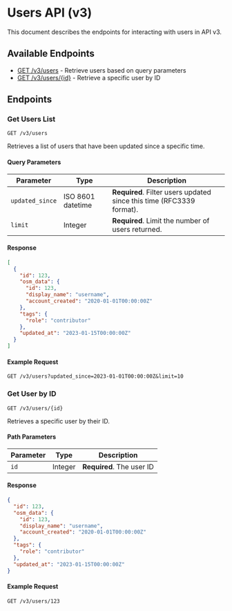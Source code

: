 # Users API (v3)

This document describes the endpoints for interacting with users in API v3.

## Available Endpoints

- [GET /v3/users](#get-users) - Retrieve users based on query parameters
- [GET /v3/users/{id}](#get-user-by-id) - Retrieve a specific user by ID

## Endpoints

### Get Users List

```
GET /v3/users
```

Retrieves a list of users that have been updated since a specific time.

#### Query Parameters

| Parameter | Type | Description |
|-----------|------|-------------|
| `updated_since` | ISO 8601 datetime | **Required**. Filter users updated since this time (RFC3339 format). |
| `limit` | Integer | **Required**. Limit the number of users returned. |

#### Response

```json
[
  {
    "id": 123,
    "osm_data": {
      "id": 123,
      "display_name": "username",
      "account_created": "2020-01-01T00:00:00Z"
    },
    "tags": {
      "role": "contributor"
    },
    "updated_at": "2023-01-15T00:00:00Z"
  }
]
```

#### Example Request

```
GET /v3/users?updated_since=2023-01-01T00:00:00Z&limit=10
```

### Get User by ID

```
GET /v3/users/{id}
```

Retrieves a specific user by their ID.

#### Path Parameters

| Parameter | Type | Description |
|-----------|------|-------------|
| `id` | Integer | **Required**. The user ID |

#### Response

```json
{
  "id": 123,
  "osm_data": {
    "id": 123,
    "display_name": "username",
    "account_created": "2020-01-01T00:00:00Z"
  },
  "tags": {
    "role": "contributor"
  },
  "updated_at": "2023-01-15T00:00:00Z"
}
```

#### Example Request

```
GET /v3/users/123